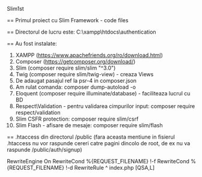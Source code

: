 Slim1st

==
Primul proiect cu Slim Framework - code files

==
Directorul de lucru este: C:\xampp\htdocs\authentication

==
Au fost instalate:
  1. XAMPP (https://www.apachefriends.org/ro/download.html)
  2. Composer (https://getcomposer.org/download/)
  3. Slim (composer require slim/slim "^3.0")
  4. Twig (composer require slim/twig-view) - creaza Views
  5. De adaugat pasajul ref la psr-4 in composer.json 
  6. Am rulat comanda: composer dump-autoload -o
  7. Eloquent (composer require illuminate/database) - faciliteaza lucrul cu BD
  8. Respect\Validation - pentru validarea cimpurilor input: composer require respect/validation
  9. Slim CSFR protection: composer require slim/csrf
  10. Slim Flash - afisare de mesaje: composer require slim/flash

==
.htaccess din directorul /public
(fara aceasta mentiune in fisierul .htaccess nu vor raspunde cereri catre pagini dincolo de root, de ex nu va raspunde /public/auth/signup)

  RewriteEngine On
  RewriteCond %{REQUEST_FILENAME} !-f
  RewriteCond %{REQUEST_FILENAME} !-d
  RewriteRule ^ index.php [QSA,L]
 
